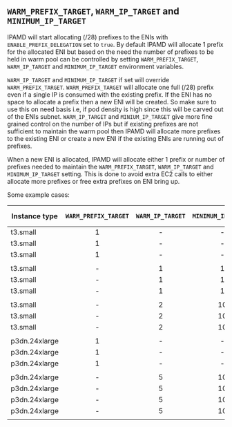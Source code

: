 ## `WARM_PREFIX_TARGET`, `WARM_IP_TARGET` and `MINIMUM_IP_TARGET`

IPAMD will start allocating (/28) prefixes to the ENIs with `ENABLE_PREFIX_DELEGATION` set to `true`. By default IPAMD will allocate 1 prefix for the allocated ENI but based on the need the number of prefixes to be held in warm pool can be controlled by setting `WARM_PREFIX_TARGET`, `WARM_IP_TARGET` and `MINIMUM_IP_TARGET` environment variables. 

`WARM_IP_TARGET` and `MINIMUM_IP_TARGET` if set will override `WARM_PREFIX_TARGET`. `WARM_PREFIX_TARGET` will allocate one full (/28) prefix even if a single IP is consumed with the existing prefix. If the ENI has no space to allocate a prefix then a new ENI will be created. So make sure to use this on need basis i.e, if pod density is high since this will be carved out of the ENIs subnet. `WARM_IP_TARGET` and `MINIUM_IP_TARGET` give more fine grained control on the number of IPs but if existing prefixes are not sufficient to maintain the warm pool then IPAMD will allocate more prefixes to the existing ENI or create a new ENI if the existing ENIs are running out of prefixes.

When a new ENI is allocated, IPAMD will allocate either 1 prefix or number of prefixes needed to maintain the `WARM_PREFIX_TARGET`, `WARM_IP_TARGET` and `MINIMUM_IP_TARGET` setting. This is done to avoid extra EC2 calls to either allocate more prefixes or free extra prefixes on ENI bring up.


Some example cases:

| Instance type | `WARM_PREFIX_TARGET` | `WARM_IP_TARGET` | `MINIMUM_IP_TARGET` | Pods | Attached  ENIs | Attached  Prefixes  | Unused Prefixes | Prefixes per ENI | Unused IPs |
|---------------|:--------------------:|:----------------:|:-------------------:|:----:|:--------------:|:-------------------:|:---------------:|:----------------:|:----------:|
| t3.small      |         1            |         -        |          -          |   0  |        1       |            1        |      1          |      1           |    16      |
| t3.small      |         1            |         -        |          -          |   5  |        3       |            4        |      3          |    2,1,1         |    59      |
| t3.small      |         1            |         -        |          -          |  17  |        1       |            3        |      1          |      3           |    31      |
|               |                      |                  |                     |      |                |                     |                 |                  |            |
| t3.small      |         -            |         1        |          1          |   0  |        1       |            1        |      1          |      1           |    16      |
| t3.small      |         -            |         1        |          1          |   5  |        3       |            3        |      2          |    1,1,1         |    43      |
| t3.small      |         -            |         1        |          1          |  17  |        1       |            2        |      0          |      2           |    15      |
|               |                      |                  |                     |      |                |                     |                 |                  |            |
| t3.small      |         -            |         2        |         10          |   0  |        1       |            1        |      1          |      1           |    16      |
| t3.small      |         -            |         2        |         10          |   5  |        3       |            3        |      2          |    1,1,1         |    43      |
| t3.small      |         -            |         2        |         10          |  17  |        1       |            2        |      0          |      2           |    15      |
|               |                      |                  |                     |      |                |                     |                 |                  |            |
| p3dn.24xlarge |         1            |         -        |          -          |   0  |        1       |            1        |      1          |      1           |    16      |
| p3dn.24xlarge |         1            |         -        |          -          |   3  |        2       |            3        |      2          |    2,1           |    45      |
| p3dn.24xlarge |         1            |         -        |          -          |  95  |        3       |            9        |      3          |    7,1,1         |    49      |
|               |                      |                  |                     |      |                |                     |                 |                  |            |
| p3dn.24xlarge |         -            |         5        |         10          |   0  |        1       |            1        |      1          |      1           |    16      |
| p3dn.24xlarge |         -            |         5        |         10          |   7  |        1       |            1        |      0          |      1           |     9      |
| p3dn.24xlarge |         -            |         5        |         10          |  15  |        1       |            2        |      1          |      2           |    17      |
| p3dn.24xlarge |         -            |         5        |         10          |  45  |        2       |            5        |      2          |    4,1           |    35      |
|               |                      |                  |                     |      |                |                     |                 |                  |            |